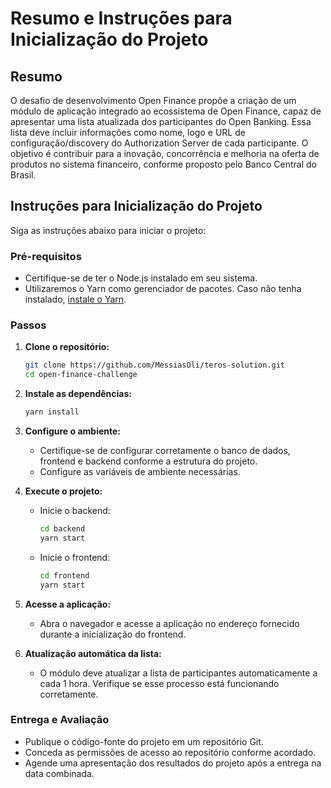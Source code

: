# Resumo e Instruções para Inicialização do Projeto

## Resumo

O desafio de desenvolvimento Open Finance propõe a criação de um módulo de aplicação integrado ao ecossistema de Open Finance, capaz de apresentar uma lista atualizada dos participantes do Open Banking. Essa lista deve incluir informações como nome, logo e URL de configuração/discovery do Authorization Server de cada participante. O objetivo é contribuir para a inovação, concorrência e melhoria na oferta de produtos no sistema financeiro, conforme proposto pelo Banco Central do Brasil.

## Instruções para Inicialização do Projeto

Siga as instruções abaixo para iniciar o projeto:

### Pré-requisitos

- Certifique-se de ter o Node.js instalado em seu sistema.
- Utilizaremos o Yarn como gerenciador de pacotes. Caso não tenha instalado, [instale o Yarn](https://yarnpkg.com/getting-started/install).

### Passos

1. **Clone o repositório:**
   ```bash
   git clone https://github.com/MessiasOli/teros-solution.git
   cd open-finance-challenge
   ```

2. **Instale as dependências:**
   ```bash
   yarn install
   ```

3. **Configure o ambiente:**
   - Certifique-se de configurar corretamente o banco de dados, frontend e backend conforme a estrutura do projeto.
   - Configure as variáveis de ambiente necessárias.

4. **Execute o projeto:**
   - Inicie o backend:
     ```bash
     cd backend
     yarn start
     ```
   - Inicie o frontend:
     ```bash
     cd frontend
     yarn start
     ```

5. **Acesse a aplicação:**
   - Abra o navegador e acesse a aplicação no endereço fornecido durante a inicialização do frontend.

6. **Atualização automática da lista:**
   - O módulo deve atualizar a lista de participantes automaticamente a cada 1 hora. Verifique se esse processo está funcionando corretamente.

### Entrega e Avaliação

- Publique o código-fonte do projeto em um repositório Git.
- Conceda as permissões de acesso ao repositório conforme acordado.
- Agende uma apresentação dos resultados do projeto após a entrega na data combinada.
